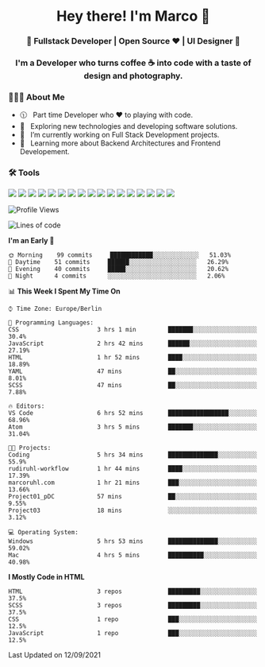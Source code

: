 <h1 align="center">Hey there! I'm Marco 👋 </h1>
<h3 align="center">🚀 Fullstack Developer | Open Source ♥ | UI Designer 🚀</h3>

<h3 align="center">I'm a Developer who turns coffee ☕ into code with a taste of design and photography.</h3>

<div align="block"> 
  <h3> 👨🏻‍💻 About Me </h3>
  
  - 🕦 &nbsp; Part time Developer who ♥️ to playing with code.
  - 🤔 &nbsp; Exploring new technologies and developing software solutions.
  - 💼 &nbsp; I’m currently working on Full Stack Development projects.
  - 🌱 &nbsp; Learning more about Backend Architectures and Frontend Developement.  
</div>

<div align="block"> 
  <h3>🛠 Tools</h3>
 <img src="https://img.shields.io/badge/python%20-%2314354C.svg?&style=for-the-badge&logo=python&logoColor=white">
 <img src="https://img.shields.io/badge/javascript%20-%23323330.svg?&style=for-the-badge&logo=javascript&logoColor=%23F7DF1E">
 <img src="https://img.shields.io/badge/html5%20-%23E34F26.svg?&style=for-the-badge&logo=html5&logoColor=white">
 <img src="https://img.shields.io/badge/css3%20-%231572B6.svg?&style=for-the-badge&logo=css3&logoColor=white">
 <img src="https://img.shields.io/badge/-Sass-cc6699?style=for-the-badge&logo=sass&logoColor=white">
 <img src="https://img.shields.io/badge/react%20-%2320232a.svg?&style=for-the-badge&logo=react&logoColor=%2361DAFB">
 <img src="https://img.shields.io/badge/-Next.Js-000?style=for-the-badge&logo=next.js&logoColor=white">
 <img src="https://img.shields.io/badge/bootstrap%20-%23563D7C.svg?&style=for-the-badge&logo=bootstrap&logoColor=white">
 <img src="https://img.shields.io/badge/-jekyll-ed2939?style=for-the-badge&logo=jekyll&logoColor=white">
 <img src="https://img.shields.io/badge/-Express-white?style=for-the-badge&logo=express&logoColor=black">
 <img src="https://img.shields.io/badge/git%20-%23F05033.svg?&style=for-the-badge&logo=git&logoColor=white"/>
 <img src="http://img.shields.io/badge/-VS%20Code-000000?style=for-the-badge&logo=Visual-studio-code&logoColor=blue">
 <img src="https://img.shields.io/badge/-Docker-384d54?style=for-the-badge&logo=docker&logoColor=white">
 <img src="https://img.shields.io/badge/-Swift-f05138?style=for-the-badge&logo=swift&logoColor=white">
 <img src="https://img.shields.io/badge/-Xcode-blue?style=for-the-badge&logo=xcode&logoColor=white">
 <img src="https://img.shields.io/badge/-Node.js-3c873a?style=for-the-badge&logo=node.js&logoColor=white">
  <img src="https://img.shields.io/badge/-Mongodb-3F3E42?style=for-the-badge&logo=mongodb&logoColor=white">
</div>

<!--START_SECTION:waka-->
![Profile Views](http://img.shields.io/badge/Profile%20Views-31-blue)

![Lines of code](https://img.shields.io/badge/From%20Hello%20World%20I%27ve%20Written-1.2%20million%20lines%20of%20code-blue)

**I'm an Early 🐤** 

```text
🌞 Morning    99 commits     ████████████░░░░░░░░░░░░░   51.03% 
🌆 Daytime    51 commits     ██████░░░░░░░░░░░░░░░░░░░   26.29% 
🌃 Evening    40 commits     █████░░░░░░░░░░░░░░░░░░░░   20.62% 
🌙 Night      4 commits      ░░░░░░░░░░░░░░░░░░░░░░░░░   2.06%

```


📊 **This Week I Spent My Time On** 

```text
⌚︎ Time Zone: Europe/Berlin

💬 Programming Languages: 
CSS                      3 hrs 1 min         ███████░░░░░░░░░░░░░░░░░░   30.4% 
JavaScript               2 hrs 42 mins       ██████░░░░░░░░░░░░░░░░░░░   27.19% 
HTML                     1 hr 52 mins        ████░░░░░░░░░░░░░░░░░░░░░   18.89% 
YAML                     47 mins             ██░░░░░░░░░░░░░░░░░░░░░░░   8.01% 
SCSS                     47 mins             ██░░░░░░░░░░░░░░░░░░░░░░░   7.88%

🔥 Editors: 
VS Code                  6 hrs 52 mins       █████████████████░░░░░░░░   68.96% 
Atom                     3 hrs 5 mins        ███████░░░░░░░░░░░░░░░░░░   31.04%

🐱‍💻 Projects: 
Coding                   5 hrs 34 mins       ██████████████░░░░░░░░░░░   55.9% 
rudiruhl-workflow        1 hr 44 mins        ████░░░░░░░░░░░░░░░░░░░░░   17.39% 
marcoruhl.com            1 hr 21 mins        ███░░░░░░░░░░░░░░░░░░░░░░   13.66% 
Project01_pDC            57 mins             ██░░░░░░░░░░░░░░░░░░░░░░░   9.55% 
Project03                18 mins             ░░░░░░░░░░░░░░░░░░░░░░░░░   3.12%

💻 Operating System: 
Windows                  5 hrs 53 mins       ██████████████░░░░░░░░░░░   59.02% 
Mac                      4 hrs 5 mins        ██████████░░░░░░░░░░░░░░░   40.98%

```

**I Mostly Code in HTML** 

```text
HTML                     3 repos             █████████░░░░░░░░░░░░░░░░   37.5% 
SCSS                     3 repos             █████████░░░░░░░░░░░░░░░░   37.5% 
CSS                      1 repo              ███░░░░░░░░░░░░░░░░░░░░░░   12.5% 
JavaScript               1 repo              ███░░░░░░░░░░░░░░░░░░░░░░   12.5%

```



 Last Updated on 12/09/2021
<!--END_SECTION:waka-->


